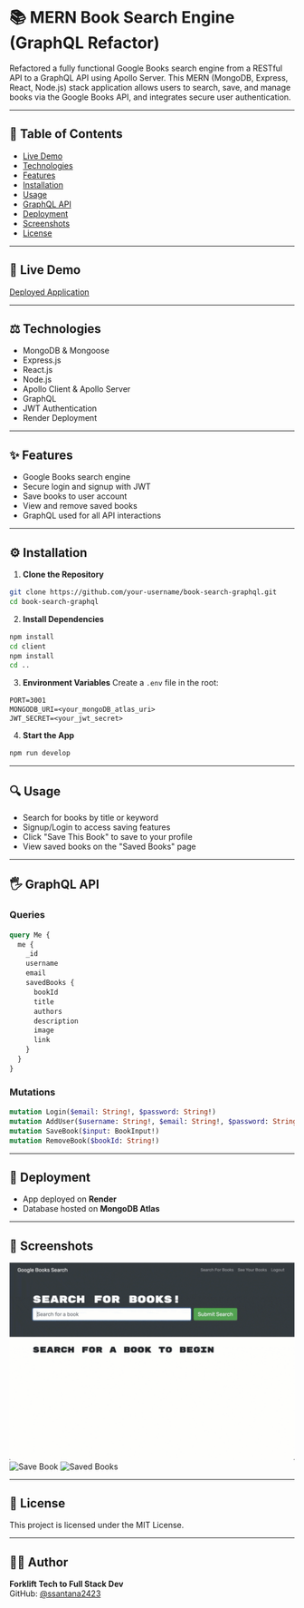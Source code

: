 # 📚 MERN Book Search Engine (GraphQL Refactor)

Refactored a fully functional Google Books search engine from a RESTful API to a GraphQL API using Apollo Server. This MERN (MongoDB, Express, React, Node.js) stack application allows users to search, save, and manage books via the Google Books API, and integrates secure user authentication.

---

## 📄 Table of Contents
- [Live Demo](#🔗-live-demo)
- [Technologies](#⚖%ef%b8%8f-technologies)
- [Features](#✨-features)
- [Installation](#⚙%ef%b8%8f-installation)
- [Usage](#🔍-usage)
- [GraphQL API](#🖐%ef%b8%8f-graphql-api)
- [Deployment](#🚀-deployment)
- [Screenshots](#📸-screenshots)
- [License](#📃-license)

---

## 🔗 Live Demo
[Deployed Application](https://your-deployment-url.render.com)

---

## ⚖️ Technologies
- MongoDB & Mongoose
- Express.js
- React.js
- Node.js
- Apollo Client & Apollo Server
- GraphQL
- JWT Authentication
- Render Deployment

---

## ✨ Features
- Google Books search engine
- Secure login and signup with JWT
- Save books to user account
- View and remove saved books
- GraphQL used for all API interactions

---

## ⚙️ Installation

1. **Clone the Repository**
```bash
git clone https://github.com/your-username/book-search-graphql.git
cd book-search-graphql
```

2. **Install Dependencies**
```bash
npm install
cd client
npm install
cd ..
```

3. **Environment Variables**
Create a `.env` file in the root:
```
PORT=3001
MONGODB_URI=<your_mongoDB_atlas_uri>
JWT_SECRET=<your_jwt_secret>
```

4. **Start the App**
```bash
npm run develop
```

---

## 🔍 Usage
- Search for books by title or keyword
- Signup/Login to access saving features
- Click "Save This Book" to save to your profile
- View saved books on the "Saved Books" page

---

## 🖐️ GraphQL API

### Queries
```graphql
query Me {
  me {
    _id
    username
    email
    savedBooks {
      bookId
      title
      authors
      description
      image
      link
    }
  }
}
```

### Mutations
```graphql
mutation Login($email: String!, $password: String!)
mutation AddUser($username: String!, $email: String!, $password: String!)
mutation SaveBook($input: BookInput!)
mutation RemoveBook($bookId: String!)
```

---

## 🚀 Deployment
- App deployed on **Render**
- Database hosted on **MongoDB Atlas**

---

## 📸 Screenshots
![Search Page](./Assets/18-mern-homework-demo-01.gif)
![Save Book](./Assets/18-mern-homework-demo-02.gif)
![Saved Books](./Assets/18-mern-homework-demo-03.gif)

---

## 📃 License
This project is licensed under the MIT License.

---

## 👨‍💻 Author
**Forklift Tech to Full Stack Dev**  
GitHub: [@ssantana2423](https://github.com/ssantana2423)

